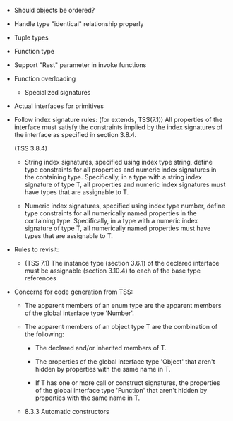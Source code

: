 * Should objects be ordered?

* Handle type "identical" relationship properly

* Tuple types

* Function type

* Support "Rest" parameter in invoke functions

* Function overloading

  - Specialized signatures

* Actual interfaces for primitives

* Follow index signature rules:
  (for extends, TSS(7.1)) All properties of the interface must
  satisfy the constraints implied by the index signatures of the
  interface as specified in section 3.8.4.

  (TSS 3.8.4)

  * String index signatures, specified using index type string, define
  type constraints for all properties and numeric index signatures in
  the containing type. Specifically, in a type with a string index
  signature of type T, all properties and numeric index signatures must
  have types that are assignable to T.

  * Numeric index signatures, specified using index type number, define
  type constraints for all numerically named properties in the
  containing type. Specifically, in a type with a numeric index
  signature of type T, all numerically named properties must have types
  that are assignable to T.

* Rules to revisit:

  * (TSS 7.1) The instance type (section 3.6.1) of the declared
  interface must be assignable (section 3.10.4) to each of the base
  type references

* Concerns for code generation from TSS:

  * The apparent members of an enum type are the apparent members of the
  global interface type 'Number'.

  * The apparent members of an object type T are the combination of the
    following:

    * The declared and/or inherited members of T.

    * The properties of the global interface type 'Object' that aren't hidden
      by properties with the same name in T.

    * If T has one or more call or construct signatures, the properties of the
      global interface type 'Function' that aren't hidden by properties with
      the same name in T.

  * 8.3.3 Automatic constructors
